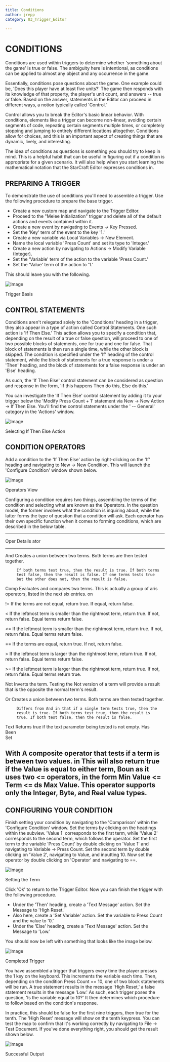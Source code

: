 ```yaml
---
title: Conditions
author: jrepp
category: 03_Trigger_Editor

---
```

CONDITIONS
==========

Conditions are used within triggers to determine whether 'something
about the game' is true or false. The ambiguity here is intentional, as
conditions can be applied to almost any object and any occurrence in the
game.

Essentially, conditions pose questions about the game. One example could
be, 'Does this player have at least five units?' The game then responds
with its knowledge of that property, the player's unit count, and
answers -- true or false. Based on the answer, statements in the Editor
can proceed in different ways, a notion typically called 'Control.'

Control allows you to break the Editor's basic linear behavior. With
conditions, elements like a trigger can become non-linear, avoiding
certain segments of code, repeating certain segments multiple times, or
completely stopping and jumping to entirely different locations
altogether. Conditions allow for choices, and this is an important
aspect of creating things that are dynamic, lively, and interesting.

The idea of conditions as questions is something you should try to keep
in mind. This is a helpful habit that can be useful in figuring out if a
condition is appropriate for a given scenario. It will also help when
you start learning the mathematical notation that the StarCraft Editor
expresses conditions in.

PREPARING A TRIGGER
-------------------

To demonstrate the use of conditions you'll need to assemble a trigger.
Use the following procedure to prepare the base trigger.

-   Create a new custom map and navigate to the Trigger Editor.
-   Proceed to the "Melee Initialization" trigger and delete all of the
    default actions and events contained within it.
-   Create a new event by navigating to Events -\> Key Pressed.
-   Set the 'Key' term of the event to the key '1.'
-   Create a new variable via Local Variables -\> New Element.
-   Name the local variable 'Press Count' and set its type to 'Integer.'
-   Create a new action by navigating to Actions -\> Modify Variable
    (Integer).
-   Set the 'Variable' term of the action to the variable 'Press Count.'
-   Set the 'Value' term of the action to '1.'

This should leave you with the following.

![Image](./resources/036_Conditions1.png)

Trigger Basis

CONTROL STATEMENTS
------------------

Conditions aren't relegated solely to the 'Conditions' heading in a
trigger, they also appear in a type of action called Control Statements.
One such action is 'If Then Else.' This action allows you to specify a
condition that, depending on the result of a true or false question,
will proceed to one of two possible blocks of statements, one for true
and one for false. That block of statements is then run a single time,
while the other block is skipped. The condition is specified under the
'If' heading of the control statement, while the block of statements for
a true response is under a 'Then' heading, and the block of statements
for a false response is under an 'Else' heading.

As such, the 'If Then Else' control statement can be considered as
question and response in the form, 'If this happens Then do this, Else
do this.'

You can investigate the 'If Then Else' control statement by adding it to
your trigger below the 'Modify Press Count + 1' statement via New -\>
New Action -\> If Then Else. You'll find the control statements under
the ' -- General' category in the 'Actions' window.

![Image](./resources/036_Conditions2.png)

Selecting If Then Else Action

CONDITION OPERATORS
-------------------

Add a condition to the 'If Then Else' action by right-clicking on the
'If' heading and navigating to New -\> New Condition. This will launch
the 'Configure Condition' window shown below.

![Image](./resources/036_Conditions3.png)

Operators View

Configuring a condition requires two things, assembling the terms of the
condition and selecting what are known as the Operators. In the question
model, the former involves what the condition is inquiring about, while
the latter forms the type of question that a condition will ask. Each
operator has their own specific function when it comes to forming
conditions, which are described in the below table.

  -----------------------------------------------------------------------
  Oper   Details
  ator   
  ------ ----------------------------------------------------------------
  And    Creates a union between two terms. Both terms are then tested
         together.

         If both terms test true, then the result is true. If both terms
         test false, then the result is false. If one terms tests true
         but the other does not, then the result is false.

  Comp   Evaluates and compares two terms. This is actually a group of
  aris   operators, listed in the next six entries.
  on     

  !=     If the terms are not equal, return true. If equal, return false.

  \<     If the leftmost term is smaller than the rightmost term, return
         true. If not, return false. Equal terms return false.

  \<=    If the leftmost term is smaller than the rightmost term, return
         true. If not, return false. Equal terms return false.

  ==     If the terms are equal, return true. If not, return false.

  \>     If the leftmost term is larger than the rightmost term, return
         true. If not, return false. Equal terms return false.

  \>=    If the leftmost term is larger than the rightmost term, return
         true. If not, return false. Equal terms return true.

  Not    Inverts the term. Testing the Not version of a term will provide
         a result that is the opposite the normal term's result.

  Or     Creates a union between two terms. Both terms are then tested
         together.

         Differs from And in that if a single term tests true, then the
         result is true. If both terms test true, then the result is
         true. If both test false, then the result is false.

  Text   Returns true if the text parameter being tested is not empty.
  Has    
  Been   
  Set    

  With   A composite operator that tests if a term is between two values.
  in     This will also return true if the Value is equal to either term,
  Boun   as it uses two \<= operators, in the form Min Value \<= Term \<=
  ds     Max Value. This operator supports only the Integer, Byte, and
         Real value types.
  -----------------------------------------------------------------------

CONFIGURING YOUR CONDITION
--------------------------

Finish setting your condition by navigating to the 'Comparison' within
the 'Configure Condition' window. Set the terms by clicking on the
headings within the subview. 'Value 1' corresponds to the first term,
while 'Value 2' corresponds to the second term, which follows the
operator. Set the first term to the variable 'Press Count' by double
clicking on 'Value 1' and navigating to Variable -\> Press Count. Set
the second term by double clicking on 'Value 2', navigating to Value,
and inputting 10. Now set the operator by double clicking on 'Operator'
and navigating to ==.

![Image](./resources/036_Conditions4.png)

Setting the Term

Click 'Ok' to return to the Trigger Editor. Now you can finish the
trigger with the following procedure.

-   Under the 'Then' heading, create a 'Text Message' action. Set the
    Message to 'High Reset.'
-   Also here, create a 'Set Variable' action. Set the variable to Press
    Count and the value to '0.'
-   Under the 'Else' heading, create a 'Text Message' action. Set the
    Message to 'Low.'

You should now be left with something that looks like the image below.

![Image](./resources/036_Conditions5.png)

Completed Trigger

You have assembled a trigger that triggers every time the player presses
the 1 key on the keyboard. This increments the variable each time. Then,
depending on the condition Press Count == 10, one of two block
statements will be run. A true statement results in the message 'High
Reset,' a false statement results in the message 'Low.' As such, each
trigger poses the question, 'Is the variable equal to 10?' It then
determines which procedure to follow based on the condition's response.

In practice, this should be false for the first nine triggers, then true
for the tenth. The 'High Reset' message will show on the tenth keypress.
You can test the map to confirm that it's working correctly by
navigating to File -\> Test Document. If you've done everything right,
you should get the result shown below.

![Image](./resources/036_Conditions6.png)

Successful Output
